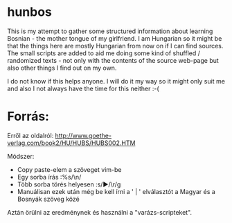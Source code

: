 # hunbos

This is my attempt to gather some structured information about learning Bosnian - the mother tongue of my girlfriend. I am Hungarian so it might be that the things here are mostly Hungarian from now on if I can find sources. The small scripts are added to aid me doing some kind of shuffled / randomized texts - not only with the contents of the source web-page but also other things I find out on my own.

I do not know if this helps anyone. I will do it my way so it might only suit me and also I not always have the time for this neither :-(

Forrás:
=======

Erről az oldalról: http://www.goethe-verlag.com/book2/HU/HUBS/HUBS002.HTM

Módszer:

* Copy paste-elem a szöveget vim-be
* Egy sorba írás :%s/\n/
* Több sorba törés helyesen :s/►/\r/g
* Manuálisan ezek után még be kell írni a ' | ' elválasztót a Magyar és a Bosnyák szöveg közé

Aztán örülni az eredménynek és használni a "varázs-scripteket".
